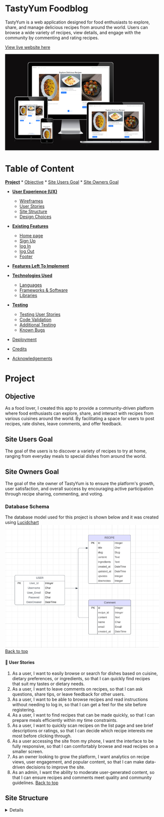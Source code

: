 # **TastyYum Foodblog**
TastyYum is a web application designed for food enthusiasts to explore, share, and manage delicious recipes from around the world. Users can browse a wide variety of recipes, view details, and engage with the community by commenting and rating recipes.

[View live website here](https://tasty-yum-ba485318f89d.herokuapp.com/)

![TastyYum responsive design](readme/assets/images/responsive-design.png)

# Table of Content
[**Project**](<#project>)
    * [Objective](<#objective>)
    * [Site Users Goal](<#site-users-goal>)
    * [Site Owners Goal](<#site-owners-goal>)
  
* [**User Experience (UX)**](<#user-experience-ux>)
    * [Wireframes](<#wireframes>)
    * [User Stories](<#user-stories>)
    * [Site Structure](<#site-structure>)
    * [Design Choices](<#design-choices>)

* [**Existing Features**](<#existing-features>)
    * [Home page](<#home-page>)
    * [Sign Up](<#sign-up>)
    * [log In](<#sign-in>)
    * [log Out](<#sign-out>)
    * [Footer](<#footer>)  

* [**Features Left To Implement**](<#features-left-to-implement>)

* [**Technologies Used**](<#technologies-used>)
    * [Languages](<#languages>)
    * [Frameworks & Software](<#frameworks--software>)
    * [Libraries](<#libraries>)

* [**Testing**](<#testing>)
    * [Testing User Stories](<#testing-user-stories>)
    * [Code Validation](<#code-validation>)
    * [Additional Testing](<#additional-testing>)
    * [Known Bugs](<#known-bugs>)
* [Deployment](<#deployment>)
* [Credits](<#credits>)
* [Acknowledgements](<#acknowledgements>)

# **Project**

## Objective
As a food lover, I created this app to provide a community-driven platform where food enthusiasts can explore, share, and interact with recipes from various cuisines around the world. By facilitating a space for users to post recipes, rate dishes, leave comments, and offer feedback.

## Site Users Goal
The goal of the users is to discover a variety of recipes to try at home, ranging from everyday meals to special dishes from around the world.

## Site Owners Goal
The goal of the site owner of TastyYum is to ensure the platform's growth, user satisfaction, and overall success by encouraging active participation through recipe sharing, commenting, and voting.

### Database Schema
The database model used for this project is shown below and it was created using [Lucidchart](https://lucid.app/lucidchart/)
![Database schema](readme/assets/images/ERD.png)
[Back to top](<#table-of-content>)

#### 👤 User Stories
1. As a user, I want to easily browse or search for dishes based on cuisine, dietary preferences, or ingredients, so that I can quickly find recipes that suit my tastes or dietary needs.
2. As a user, I want to leave comments on recipes, so that I can ask questions, share tips, or leave feedback for other users.
3. As a user, I want to be able to browse recipes and read instructions without needing to log in, so that I can get a feel for the site before registering.
4. As a user, I want to find recipes that can be made quickly, so that I can prepare meals efficiently within my time constraints.
5. As a user, I want to quickly scan recipes on the list page and see brief descriptions or ratings, so that I can decide which recipe interests me most before clicking through.
6. As a user accessing the site from my phone, I want the interface to be fully responsive, so that I can comfortably browse and read recipes on a smaller screen.
7. As an owner looking to grow the platform, I want analytics on recipe views, user engagement, and popular content, so that I can make data-driven decisions to improve the site.
8. As an admin, I want the ability to moderate user-generated content, so that I can ensure recipes and comments meet quality and community guidelines.
[Back to top](<#table-of-content>)


## Site Structure

<details>
- Users can navigate through the page here
_ Users can view recipes but they cannot comment on recipes unless they are logged in.
- Users can create an account from the Signup page.
- Users can login from the Login page.

<details>
<summary>Home page</summary>

![Screenshot of home page](/readme/assets/images/home-page.png)

</details>
<details>
<summary>View recipe and add comment page</summary>

![Screenshot of home page](/readme/assets/images/view-recipe%20and%20add-comment.png)

</details>
<details>
<summary>Signup page</summary>

![Screenshot of Signup page](/readme/assets/images/sign-up.png)

</details>
<details>
<summary>Login page</summary>

![Screenshot of Login page](/readme/assets/images/log-in.png)

</details>




